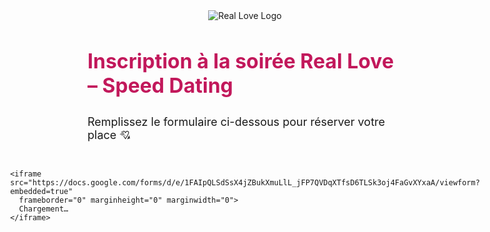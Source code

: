 <!DOCTYPE html>
<html lang="fr">
<head>
  <meta charset="UTF-8">
  <meta name="viewport" content="width=device-width, initial-scale=1.0">
  <title>Inscription – Soirée Real Love</title>
  <style>
    body 
    <nav style="background-color: #fff0f5; padding: 15px; text-align: center; box-shadow: 0 2px 5px rgba(0,0,0,0.1);">
  <a href="index.html" style="margin: 0 15px; text-decoration: none; color: #c2185b; font-weight: bold;">Accueil</a>
  <a href="evenements.html" style="margin: 0 15px; text-decoration: none; color: #c2185b; font-weight: bold;">Événements</a>
  <a href="inscription.html" style="margin: 0 15px; text-decoration: none; color: #fff; background-color: #c2185b; padding: 8px 15px; border-radius: 8px; text-decoration: none;">💘 Inscription</a>
  <a href="contact.html" style="margin: 0 15px; text-decoration: none; color: #c2185b; font-weight: bold;">Contact</a>
</nav>
{
      background: linear-gradient(to right, #ffe0e9, #fff0f5);
      font-family: 'Segoe UI', Tahoma, Geneva, Verdana, sans-serif;
      text-align: center;
      padding: 40px 20px;
      color: #333;
    }

    .header-logo {
      max-width: 300px;
      margin-bottom: 20px;
    }

    h1 {
      font-size: 32px;
      color: #c2185b;
      margin-bottom: 10px;
    }

    p {
      font-size: 18px;
      margin-bottom: 30px;
    }

    iframe {
      border: none;
      width: 100%;
      max-width: 800px;
      height: 2100px;
      border-radius: 12px;
      box-shadow: 0 4px 20px rgba(0,0,0,0.1);
    }

    .form-container {
      display: flex;
      flex-direction: column;
      align-items: center;
    }

    @media (max-width: 768px) {
      iframe {
        height: 2300px;
      }
    }
  </style>
</head>
<body>

  <div class="form-container">
    <img src="https://i.imgur.com/Uu6uM2W.png" alt="Real Love Logo" class="header-logo"> <!-- Bannière -->
    <h1>Inscription à la soirée Real Love – Speed Dating</h1>
    <p>Remplissez le formulaire ci-dessous pour réserver votre place 💘</p>

    <iframe src="https://docs.google.com/forms/d/e/1FAIpQLSdSsX4jZBukXmuLlL_jFP7QVDqXTfsD6TLSk3oj4FaGvXYxaA/viewform?embedded=true"
      frameborder="0" marginheight="0" marginwidth="0">
      Chargement…
    </iframe>
  </div>

</body>
</html>
 
